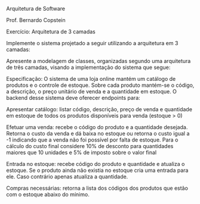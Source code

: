 Arquitetura de Software

Prof. Bernardo Copstein

Exercício: Arquitetura de 3 camadas


Implemente o sistema projetado a seguir utilizando a arquitetura em 3 camadas:
  
  Apresente a modelagem de classes, organizadas segundo uma arquitetura de três camadas, visando a implementação do sistema que segue:

  Especificação:
  O sistema de uma loja online mantém um catálogo de produtos e o controle de estoque. Sobre cada produto mantém-se o código, a descrição, o preço unitário de venda e a quantidade em estoque.
  O backend desse sistema deve oferecer endpoints para:
 
  Apresentar catálogo: listar código, descrição, preço de venda e quantidade em estoque de todos os produtos disponíveis para venda (estoque > 0)
  
  Efetuar uma venda: recebe o código do produto e a quantidade desejada. Retorna o custo da venda e dá baixa no estoque ou retorna o custo igual a -1 indicando que a venda não foi possível por falta de estoque. 
  Para o cálculo do custo final considere 10% de desconto para quantidades maiores que 10 unidades e 5% de imposto sobre o valor final
  
  Entrada no estoque: recebe código do produto e quantidade e atualiza o estoque. Se o produto ainda não existia no estoque cria uma entrada para ele. Caso contrário apenas atualiza a quantidade.
  
  Compras necessárias: retorna a lista dos códigos dos produtos que estão com o estoque abaixo do mínimo.
